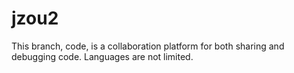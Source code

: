 # jzou2
This branch, code, is a collaboration platform for both sharing and debugging code. Languages are not limited.
